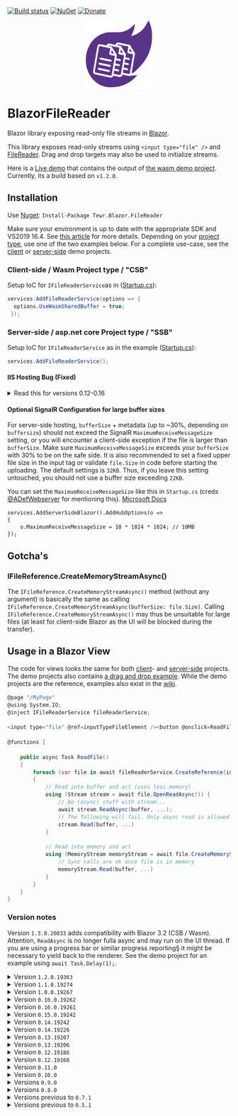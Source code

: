 [![Build status](https://ci.appveyor.com/api/projects/status/rr7pchwk7wbc3mn1/branch/master?svg=true)](https://ci.appveyor.com/project/Tewr/blazorfilereader/branch/master)
[![NuGet](https://img.shields.io/nuget/dt/Tewr.Blazor.FileReader.svg?label=Tewr.Blazor.FileReader)](https://www.nuget.org/packages/Tewr.Blazor.FileReader)
[![Donate](https://img.shields.io/badge/Donate-PayPal-green.svg)](https://www.paypal.com/cgi-bin/webscr?cmd=_donations&business=AC77J8GFQ6LYA&item_name=Blazor+File+Reader+Project&currency_code=EUR&source=url)

<p align="center">
  <img width="150" height="150" src="icon.svg">
</p>

# BlazorFileReader
Blazor library exposing read-only file streams in [Blazor](https://github.com/aspnet/AspNetCore/tree/master/src/Components). 

This library exposes read-only streams using ```<input type="file" />```
and [FileReader](https://developer.mozilla.org/en-US/docs/Web/API/FileReader). Drag and drop targets may also be used to initialize streams.

Here is a [Live demo](https://tewr.github.io/BlazorFileReader/) that contains the output of [the wasm demo project](src/Demo/Blazor.FileReader.Wasm.Demo). Currently, its a build based on ```v1.2.0```.

## Installation

Use [Nuget](https://www.nuget.org/packages/Tewr.Blazor.FileReader): ```Install-Package Tewr.Blazor.FileReader```

Make sure your environment is up to date with the appropriate SDK and VS2019 16.4. See [this article](https://devblogs.microsoft.com/aspnet/asp-net-core-and-blazor-updates-in-net-core-3-0/) for more details.
Depending on your [project type](https://docs.microsoft.com/en-us/aspnet/core/razor-components/faq?view=aspnetcore-3.0), use one of the two examples below. 
For a complete use-case, see the [client](src/Demo/Blazor.FileReader.Wasm.Demo) or [server-side](/src/Demo/Blazor.FileReader.ServerSide.Demo) demo projects.

### Client-side / Wasm Project type / "CSB"

Setup IoC for ```IFileReaderService```as in ([Startup.cs](src/Demo/Blazor.FileReader.Wasm.Demo/Startup.cs#L11)):

```cs
services.AddFileReaderService(options => {
  options.UseWasmSharedBuffer = true;
 });

```

### Server-side / asp.net core Project type / "SSB"

Setup IoC for  ```IFileReaderService``` as in the example ([Startup.cs](src/Demo/Blazor.FileReader.ServerSide.Demo/Startup.cs#L16)):

```cs
services.AddFileReaderService();

```

#### IIS Hosting Bug (Fixed)
<details><summary>Read this for versions 0.12-0.16</summary>

⚠️🐛 If you are using IIS to host your server-side application, you should also add the following as the first statement of the [Startup.cs Configure() method](src/Demo/Blazor.FileReader.ServerSide.Demo/Startup.cs#L21) to avoid a SignalR / IIS bug. This bug will only appear after a certain time, or never, for most applications, but may appear quickly when using this library as it depends on the amount of data being transferred over SignalR (by default slightly less than 22MB of file data, or 30MB of raw data). Credits to [IVData](https://github.com/IVData) for the find. The bug is [fixed in release 3.0](https://github.com/aspnet/AspNetCore/issues/13470#issuecomment-525478423), at that point the following can (should) be removed.

```cs
using Microsoft.AspNetCore.Http.Features;

        // (...)
        
        public void Configure(IApplicationBuilder app, IWebHostEnvironment env)
        {
            // Temporary workaround for https://github.com/aspnet/AspNetCore/issues/13470
            app.Use(async (context, next) =>
            {
                context.Features.Get<IHttpMaxRequestBodySizeFeature>().MaxRequestBodySize = null;
                await next.Invoke();
            });
            
            // (...)
```

</details>

#### Optional SignalR Configuration for large buffer sizes
For server-side hosting, `bufferSize` + metadata (up to ~30%, depending on `buffersize`) should not exceed the SignalR `MaximumReceiveMessageSize` setting, or you will encounter a client-side exception if the file is larger than `bufferSize`.
Make sure `MaximumReceiveMessageSize` exceeds your `bufferSize` with 30% to be on the safe side. It is also recommended to set a fixed upper file size in the input tag or validate `file.Size` in code before starting the uploading. The default settings is `32KB`. Thus, if you leave this setting untouched, you should not use a buffer size exceeding `22KB`.

You can set the `MaximumReceiveMessageSize` like this in `Startup.cs` (creds [@ADefWebserver](https://github.com/ADefWebserver) for mentioning this). [Microsoft Docs](https://docs.microsoft.com/en-us/aspnet/core/signalr/configuration?view=aspnetcore-3.0&tabs=dotnet#configure-server-options)
```
services.AddServerSideBlazor().AddHubOptions(o =>
{
    o.MaximumReceiveMessageSize = 10 * 1024 * 1024; // 10MB
});
```
## Gotcha's

### IFileReference.CreateMemoryStreamAsync()
The `IFileReference.CreateMemoryStreamAsync()` method (without any argument) is basically the same as calling `IFileReference.CreateMemoryStreamAsync(bufferSize: file.Size)`.
Calling `IFileReference.CreateMemoryStreamAsync()` may thus be unsuitable for large files (at least for client-side Blazor as the UI will be blocked during the transfer).

## Usage in a Blazor View

The code for views looks the same for both [client](src/Demo/Blazor.FileReader.Wasm.Demo)- and [server-side](/src/Demo/Blazor.FileReader.ServerSide.Demo) projects. The demo projects also contains [a drag and drop example](src/Demo/Blazor.FileReader.Demo.Common/DragnDropCommon.razor). While the demo projects are the reference, examples also exist in the [wiki](https://github.com/Tewr/BlazorFileReader/wiki).

```cs
@page "/MyPage"
@using System.IO;
@inject IFileReaderService fileReaderService;

<input type="file" @ref=inputTypeFileElement /><button @onclick=ReadFile>Read file</button>

@functions {

    public async Task ReadFile()
    {
        foreach (var file in await fileReaderService.CreateReference(inputTypeFileElement).EnumerateFilesAsync())
        {
            // Read into buffer and act (uses less memory)
            using (Stream stream = await file.OpenReadAsync()) {
                // Do (async) stuff with stream...
                await stream.ReadAsync(buffer, ...);
                // The following will fail. Only async read is allowed.
                stream.Read(buffer, ...)
            }

            // Read into memory and act
            using (MemoryStream memoryStream = await file.CreateMemoryStreamAsync(4096)) {
                // Sync calls are ok once file is in memory
                memoryStream.Read(buffer, ...)
            }
        }
    }
}
```

### Version notes

Version <code>1.3.0.20033</code> adds compatibility with Blazor 3.2 (CSB / Wasm). Attention, ```ReadAsync``` is no longer fulla async and may run on the UI thread. If you are using a progress bar or similar progress reporting§ it might be necessary to yield back to the renderer. See the demo project for an example using ```await Task.Delay(1);```.

<details><summary>Version <code>1.2.0.19363</code></summary> fixes a bug in how the offset parameter is interpreted - now represents target buffer offset, not source buffer offset. The setup option ```InitializeOnFirstCall``` now defaults to ```true```.</details>

<details><summary>Version <code>1.1.0.19274</code></summary> adds a parameter to ```IFileReaderRef.RegisterDropEventsAsync``` for specifying additive drag n drop: When called with parameter set to true, will not reset file list of drop target (see [demo](https://github.com/Tewr/BlazorFileReader/blob/821a8307743d23375642bf9db505d3377dcdf8f3/src/Demo/Blazor.FileReader.Demo.Common/DragnDropCommon.razor#L72) for usage). Thanks [@DNF-SaS](https://github.com/DNF-Sas) for the [feature suggestion](https://github.com/Tewr/BlazorFileReader/issues/91).</details>

<details><summary>Version <code>1.0.0.19267</code></summary> adds support for ```v3.0.100```</details>

<details><summary>Version <code>0.16.0.19262</code></summary> fixes [a packaging issue](https://github.com/Tewr/BlazorFileReader/issues/55).</details>

<details><summary>Version <code>0.16.0.19261</code></summary> adds support for ```v3.0.100-rc1-014190```</details>

<details><summary>Version <code>0.15.0.19242</code></summary> adds support for ```v3.0.0-preview9-014004```. Also fixes [a minor packaging issue](https://github.com/Tewr/BlazorFileReader/issues/55). New API: [IBase64Stream](https://github.com/Tewr/BlazorFileReader/blob/d9cdea5d954eeac6f3ba2a99ec5dbc9181bc23de/src/Blazor.FileReader/FileReaderRef.cs#L50), for optimizing third-party cloud uploads (data exposed as raw base64 strings). Mostly interesting for server-side deployments.</details>

<details><summary>Version <code>0.14.19242</code></summary> fixes [a possible race condition for server-side initialization](https://github.com/Tewr/BlazorFileReader/issues/71).</details>

<details><summary>Version <code>0.14.19226</code></summary> adds support for sdk  ```3.0.0-preview8-013656```. Adds shared Buffer back again for WASM, this can be activated by setting the ```UseWasmSharedBuffer``` option to true (recommended).</details>

<details><summary>Version <code>0.13.19207</code></summary>` Fixes a regression with the ```ClearValue``` method and adds some essential events to the drag and drop api.</details>

<details><summary>Version <code>0.13.19206</code></summary> adds support for sdk ```3.0.0-preview7.19365.7```. New feature: Drag and drop (contribution by [@catlan](https://github.com/catlan))</details>

<details><summary>Version <code>0.12.19186</code></summary> fixes an issue with server-side setup which was only visible when having multiple users.</details>

<details><summary>Version <code>0.12.19168</code></summary> adds support for sdk ```3.0.0-preview6.19307.2```, and several issues are resolved with this release, notably meticulous setup and issues with buffer size for server-side projects. Also, the Wasm helper package has been deprecated.</details>

<details><summary>Version <code>0.11.0</code></summary> adds support for sdk ```3.0.0-preview5-19227-01```. It also introduces a tiny feature: The ```IFileReaderRef.ClearValue()``` method, used to clear the value of a referenced file input. Also, fixes a bug in Edge and a package issue.</details>

<details><summary>Version <code>0.10.0</code></summary> adds support for sdk ```v3.0.0-preview-4-19216-03```</details>

<details><summary>Versions <code>0.9.0</code></summary> introduces a small helper-package for the IoC setup of Wasm, injecting an implementation of ```IInvokeUnmarshalled```.</details>

<details><summary>Versions <code>0.8.0</code></summary> requires copy-paste implementation of ```IInvokeUnmarshalled```.</details>

<details><summary>Versions previous to <code>0.7.1</code></summary> did not support server-side Blazor and would throw ```[System.PlatformNotSupportedException] Requires MonoWebAssemblyJSRuntime as the JSRuntime```.</details>

<details><summary>Versions previous to <code>0.5.1</code></summary> wrapped the input element in a Blazor Component, this has been removed for better configurability and general lack of value.</details>
